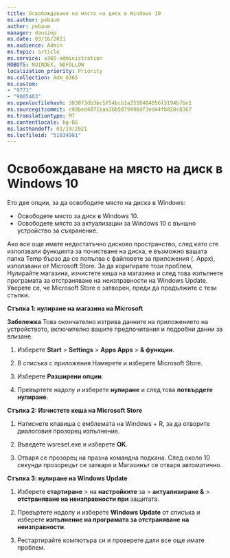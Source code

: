 ```yaml
---
title: Освобождаване на място на диск в Windows 10
ms.author: pebaum
author: pebaum
manager: dansimp
ms.date: 03/16/2021
ms.audience: Admin
ms.topic: article
ms.service: o365-administration
ROBOTS: NOINDEX, NOFOLLOW
localization_priority: Priority
ms.collection: Adm_O365
ms.custom:
- "9771"
- "9005403"
ms.openlocfilehash: 3838f3db3bc5f54bcb1a2558484056f3194b76e1
ms.sourcegitcommit: c08bed4071baa3bb5879496df3ed44fb828c8367
ms.translationtype: MT
ms.contentlocale: bg-BG
ms.lasthandoff: 03/19/2021
ms.locfileid: "51034981"
---
```

# <a name="free-up-drive-space-in-windows-10"></a>Освобождаване на място на диск в Windows 10

Ето две опции, за да освободите място на диска в Windows:

- Освободете място за диск в Windows 10.
- Освободете място за актуализации за Windows 10 с външно устройство за съхранение.

Ако все още имате недостатъчно дисково пространство, след като сте използвали функцията за почистване на диска, е възможно вашата папка Temp бързо да се попълва с файловете за приложения (. Appx), използвани от Microsoft Store. За да коригирате този проблем, Нулирайте магазина, изчистете кеша на магазина и след това изпълнете програмата за отстраняване на неизправности на Windows Update. Уверете се, че Microsoft Store е затворен, преди да продължите с тези стъпки.

**Стъпка 1: нулиране на магазина на Microsoft**

**Забележка** Това окончателно изтрива данните на приложението на устройството, включително вашите предпочитания и подробни данни за влизане.

1. Изберете **Start**  >  **Settings**  >  **Apps Apps**  >  **& функции**.

1. В списъка с приложения Намерете и изберете Microsoft Store.

1. Изберете **Разширени опции**.

1. Превъртете надолу и изберете **нулиране** и след това **потвърдете нулиране**.

**Стъпка 2: Изчистете кеша на Microsoft Store**

1. Натиснете клавиша с емблемата на Windows + R, за да отворите диалоговия прозорец изпълнение.

1. Въведете wsreset.exe и изберете **OK**.

1. Отваря се прозорец на празна командна подкана. След около 10 секунди прозорецът се затваря и Магазинът се отваря автоматично.

**Стъпка 3: нулиране на Windows Update**

1. Изберете **стартиране**  >  на **настройките** за  >  **актуализиране &**  >  **отстраняване на неизправности при** защитата.

1. Превъртете надолу и изберете **Windows Update** от списъка и изберете **изпълнение на програмата за отстраняване на неизправности**.

1. Рестартирайте компютъра си и проверете дали все още имате проблем.

